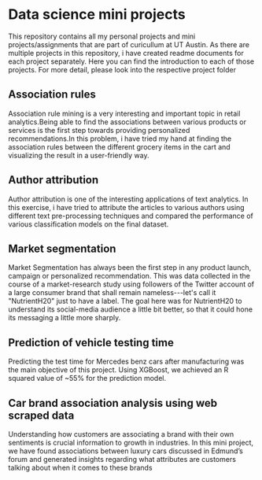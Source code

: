 # Data science mini projects
This repository contains all my personal projects and mini projects/assignments that are part of curicullum at UT Austin.
As there are multiple projects in this repository, i have created readme documents for each project separately. Here you can find the introduction to each of those projects. For more detail, please look into the respective project folder

## Association rules
Association rule mining is a very interesting and important topic in retail analytics.Being able to find the associations between various products or services is the first step towards providing personalized recommendations.In this problem, i have tried my hand at finding the association rules between the different grocery items in the cart and visualizing the result in a user-friendly way.

## Author attribution
Author attribution is one of the interesting applications of text analytics. In this exercise, i have tried to attribute the articles to various authors using different text pre-processing techniques and compared the performance of various classification models on the final dataset.  

## Market segmentation  
Market Segmentation has always been the first step in any product launch, campaign or personalized recommendation. This was data collected in the course of a market-research study using followers of the Twitter account of a large consumer brand that shall remain nameless---let's call it "NutrientH20" just to have a label. The goal here was for NutrientH20 to understand its social-media audience a little bit better, so that it could hone its messaging a little more sharply.  

## Prediction of vehicle testing time  
Predicting the test time for Mercedes benz cars after manufacturing was the main objective of this project. Using XGBoost, we achieved an R squared value of ~55% for the prediction model.  

## Car brand association analysis using web scraped data    
Understanding how customers are associating a brand with their own sentiments is crucial information to growth in industries. In this mini project, we have found associations between luxury cars discussed in Edmund’s forum and generated insights regarding what attributes are customers talking about when it comes to these brands  


